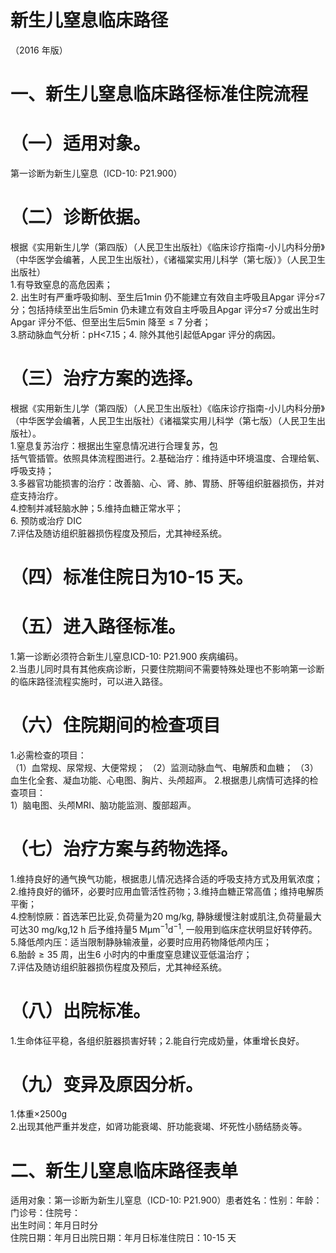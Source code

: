 # 新生儿窒息临床路径  
（2016 年版）  
# 一、新生儿窒息临床路径标准住院流程  
# （一）适用对象。  
第一诊断为新生儿窒息（ICD-10: P21.900）  
# （二）诊断依据。  
根据《实用新生儿学（第四版）（人民卫生出版社）《临床诊疗指南-小儿内科分册》（中华医学会编著，人民卫生出版社），《诸福棠实用儿科学（第七版）》（人民卫生出版社）  
1.有导致窒息的高危因素；  
2. 出生时有严重呼吸抑制、至生后1min 仍不能建立有效自主呼吸且Apgar 评分≤7 分；包括持续至出生后5min 仍未建立有效自主呼吸且Apgar 评分≤7 分或出生时Apgar 评分不低、但至出生后5min 降至${\leqslant}7$ 分者；  
3.脐动脉血气分析：pH<7.15；4. 除外其他引起低Apgar 评分的病因。  
# （三）治疗方案的选择。  
根据《实用新生儿学（第四版）（人民卫生出版社）《临床诊疗指南-小儿内科分册》（中华医学会编著，人民卫生出版社）《诸福棠实用儿科学（第七版）（人民卫生出版社）。  
1.窒息复苏治疗：根据出生窒息情况进行合理复苏，包  
括气管插管。依照具体流程图进行。2.基础治疗：维持适中环境温度、合理给氧、呼吸支持；  
3.多器官功能损害的治疗：改善脑、心、肾、肺、胃肠、肝等组织脏器损伤，并对症支持治疗。  
4.控制并减轻脑水肿；5.维持血糖正常水平；  
6. 预防或治疗 DIC  
7.评估及随访组织脏器损伤程度及预后，尤其神经系统。  
# （四）标准住院日为10-15 天。  
# （五）进入路径标准。  
1.第一诊断必须符合新生儿窒息ICD-10: P21.900 疾病编码。  
2.当患儿同时具有其他疾病诊断，只要住院期间不需要特殊处理也不影响第一诊断的临床路径流程实施时，可以进入路径。  
# （六）住院期间的检查项目  
1.必需检查的项目：  
（1）血常规、尿常规、大便常规； （2）监测动脉血气、电解质和血糖； （3）血生化全套、凝血功能、心电图、胸片、头颅超声。 2.根据患儿病情可选择的检查项目：  
1）脑电图、头颅MRI、脑功能监测、腹部超声。  
# （七）治疗方案与药物选择。  
1.维持良好的通气换气功能，根据患儿情况选择合适的呼吸支持方式及用氧浓度；  
2.维持良好的循环，必要时应用血管活性药物；3.维持血糖正常高值；维持电解质平衡；  
4.控制惊厥：首选苯巴比妥,负荷量为20 mg/kg, 静脉缓慢注射或肌注,负荷量最大可达30 mg/kg,12 h 后予维持量$5\; \mathrm{M\mu m^{-1}d^{-1}}$,  一般用到临床症状明显好转停药。  
5.降低颅内压：适当限制静脉输液量，必要时应用药物降低颅内压；  
6.胎龄${\geqslant}35$ 周，出生6 小时内的中重度窒息建议亚低温治疗；  
7.评估及随访组织脏器损伤程度及预后，尤其神经系统。  
# （八）出院标准。  
1.生命体征平稳，各组织脏器损害好转；2.能自行完成奶量，体重增长良好。  
# （九）变异及原因分析。  
1.体重$\times2500\mathrm{g}$  
2.出现其他严重并发症，如肾功能衰竭、肝功能衰竭、坏死性小肠结肠炎等。  
# 二、新生儿窒息临床路径表单  
适用对象：第一诊断为新生儿窒息（ICD-10: P21.900）患者姓名：性别：年龄：门诊号：住院号：  
出生时间：年月日时分  
住院日期：年月日出院日期：年月日标准住院日：10-15 天  
